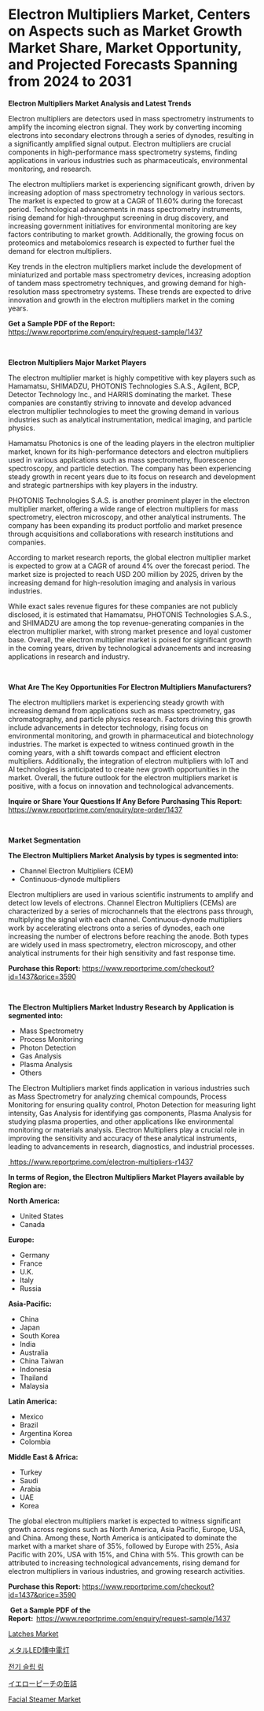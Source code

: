 <p><h1>Electron Multipliers Market, Centers on Aspects such as Market Growth Market Share, Market Opportunity, and Projected Forecasts Spanning from 2024 to 2031</h1></p><p><strong>Electron Multipliers Market Analysis and Latest Trends</strong></p>
<p><p>Electron multipliers are detectors used in mass spectrometry instruments to amplify the incoming electron signal. They work by converting incoming electrons into secondary electrons through a series of dynodes, resulting in a significantly amplified signal output. Electron multipliers are crucial components in high-performance mass spectrometry systems, finding applications in various industries such as pharmaceuticals, environmental monitoring, and research.</p><p>The electron multipliers market is experiencing significant growth, driven by increasing adoption of mass spectrometry technology in various sectors. The market is expected to grow at a CAGR of 11.60% during the forecast period. Technological advancements in mass spectrometry instruments, rising demand for high-throughput screening in drug discovery, and increasing government initiatives for environmental monitoring are key factors contributing to market growth. Additionally, the growing focus on proteomics and metabolomics research is expected to further fuel the demand for electron multipliers.</p><p>Key trends in the electron multipliers market include the development of miniaturized and portable mass spectrometry devices, increasing adoption of tandem mass spectrometry techniques, and growing demand for high-resolution mass spectrometry systems. These trends are expected to drive innovation and growth in the electron multipliers market in the coming years.</p></p>
<p><strong>Get a Sample PDF of the Report:&nbsp;</strong> <a href="https://www.reportprime.com/enquiry/request-sample/1437">https://www.reportprime.com/enquiry/request-sample/1437</a></p>
<p>&nbsp;</p>
<p><strong>Electron Multipliers Major Market Players</strong></p>
<p><p>The electron multiplier market is highly competitive with key players such as Hamamatsu, SHIMADZU, PHOTONIS Technologies S.A.S., Agilent, BCP, Detector Technology Inc., and HARRIS dominating the market. These companies are constantly striving to innovate and develop advanced electron multiplier technologies to meet the growing demand in various industries such as analytical instrumentation, medical imaging, and particle physics.</p><p>Hamamatsu Photonics is one of the leading players in the electron multiplier market, known for its high-performance detectors and electron multipliers used in various applications such as mass spectrometry, fluorescence spectroscopy, and particle detection. The company has been experiencing steady growth in recent years due to its focus on research and development and strategic partnerships with key players in the industry.</p><p>PHOTONIS Technologies S.A.S. is another prominent player in the electron multiplier market, offering a wide range of electron multipliers for mass spectrometry, electron microscopy, and other analytical instruments. The company has been expanding its product portfolio and market presence through acquisitions and collaborations with research institutions and companies.</p><p>According to market research reports, the global electron multiplier market is expected to grow at a CAGR of around 4% over the forecast period. The market size is projected to reach USD 200 million by 2025, driven by the increasing demand for high-resolution imaging and analysis in various industries.</p><p>While exact sales revenue figures for these companies are not publicly disclosed, it is estimated that Hamamatsu, PHOTONIS Technologies S.A.S., and SHIMADZU are among the top revenue-generating companies in the electron multiplier market, with strong market presence and loyal customer base. Overall, the electron multiplier market is poised for significant growth in the coming years, driven by technological advancements and increasing applications in research and industry.</p></p>
<p>&nbsp;</p>
<p><strong>What Are The Key Opportunities For Electron Multipliers Manufacturers?</strong></p>
<p><p>The electron multipliers market is experiencing steady growth with increasing demand from applications such as mass spectrometry, gas chromatography, and particle physics research. Factors driving this growth include advancements in detector technology, rising focus on environmental monitoring, and growth in pharmaceutical and biotechnology industries. The market is expected to witness continued growth in the coming years, with a shift towards compact and efficient electron multipliers. Additionally, the integration of electron multipliers with IoT and AI technologies is anticipated to create new growth opportunities in the market. Overall, the future outlook for the electron multipliers market is positive, with a focus on innovation and technological advancements.</p></p>
<p><strong>Inquire or Share Your Questions If Any Before Purchasing This Report:</strong> <a href="https://www.reportprime.com/enquiry/pre-order/1437">https://www.reportprime.com/enquiry/pre-order/1437</a></p>
<p>&nbsp;</p>
<p><strong>Market Segmentation</strong></p>
<p><strong>The Electron Multipliers Market Analysis by types is segmented into:</strong></p>
<p><ul><li>Channel Electron Multipliers (CEM)</li><li>Continuous-dynode multipliers</li></ul></p>
<p><p>Electron multipliers are used in various scientific instruments to amplify and detect low levels of electrons. Channel Electron Multipliers (CEMs) are characterized by a series of microchannels that the electrons pass through, multiplying the signal with each channel. Continuous-dynode multipliers work by accelerating electrons onto a series of dynodes, each one increasing the number of electrons before reaching the anode. Both types are widely used in mass spectrometry, electron microscopy, and other analytical instruments for their high sensitivity and fast response time.</p></p>
<p><strong>Purchase this Report:&nbsp;</strong><a href="https://www.reportprime.com/checkout?id=1437&price=3590">https://www.reportprime.com/checkout?id=1437&price=3590</a></p>
<p>&nbsp;</p>
<p><strong>The Electron Multipliers Market Industry Research by Application is segmented into:</strong></p>
<p><ul><li>Mass Spectrometry</li><li>Process Monitoring</li><li>Photon Detection</li><li>Gas Analysis</li><li>Plasma Analysis</li><li>Others</li></ul></p>
<p><p>The Electron Multipliers market finds application in various industries such as Mass Spectrometry for analyzing chemical compounds, Process Monitoring for ensuring quality control, Photon Detection for measuring light intensity, Gas Analysis for identifying gas components, Plasma Analysis for studying plasma properties, and other applications like environmental monitoring or materials analysis. Electron Multipliers play a crucial role in improving the sensitivity and accuracy of these analytical instruments, leading to advancements in research, diagnostics, and industrial processes.</p></p>
<p><a href="https://www.reportprime.com/electron-multipliers-r1437">&nbsp;https://www.reportprime.com/electron-multipliers-r1437</a></p>
<p><strong>In terms of Region, the Electron Multipliers Market Players available by Region are:</strong></p>
<p>
    <p> <strong> North America: </strong>
        <ul>
            <li>United States</li>
            <li>Canada</li>
        </ul>
        </p> 
    <p> <strong> Europe: </strong>
        <ul>
            <li>Germany</li>
            <li>France</li>
            <li>U.K.</li>
            <li>Italy</li>
            <li>Russia</li>
        </ul>
        </p> 
    <p> <strong> Asia-Pacific: </strong>
        <ul>
            <li>China</li>
            <li>Japan</li>
            <li>South Korea</li>
            <li>India</li>
            <li>Australia</li>
            <li>China Taiwan</li>
            <li>Indonesia</li>
            <li>Thailand</li>
            <li>Malaysia</li>
        </ul>
        </p> 
    <p> <strong> Latin America: </strong>
        <ul>
            <li>Mexico</li>
            <li>Brazil</li>
            <li>Argentina Korea</li>
            <li>Colombia</li>
        </ul>
        </p> 
    <p> <strong> Middle East & Africa: </strong>
        <ul>
            <li>Turkey</li>
            <li>Saudi</li>
            <li>Arabia</li>
            <li>UAE</li>
            <li>Korea</li>
        </ul>
    </p>
    </p>
<p><p>The global electron multipliers market is expected to witness significant growth across regions such as North America, Asia Pacific, Europe, USA, and China. Among these, North America is anticipated to dominate the market with a market share of 35%, followed by Europe with 25%, Asia Pacific with 20%, USA with 15%, and China with 5%. This growth can be attributed to increasing technological advancements, rising demand for electron multipliers in various industries, and growing research activities.</p></p>
<p><strong>Purchase this Report: </strong><a href="https://www.reportprime.com/checkout?id=1437&price=3590">https://www.reportprime.com/checkout?id=1437&price=3590</a></p>
<p>&nbsp;<strong>Get a Sample PDF of the Report:&nbsp;&nbsp;</strong><a href="https://www.reportprime.com/enquiry/request-sample/1437">https://www.reportprime.com/enquiry/request-sample/1437</a></p>
<p><strong></strong></p>
<p><p><a href="https://github.com/Airanohannonzb68e5pb53oc1/Market-Research-Report-List-2/blob/main/latches-market.md">Latches Market</a></p><p><a href="https://github.com/dathomson6534/Market-Research-Report-List-1/blob/main/325243071170.md">メタルLED懐中電灯</a></p><p><a href="https://github.com/TimmyMann6767/Market-Research-Report-List-1/blob/main/349206068647.md">전기 슬립 링</a></p><p><a href="https://medium.com/@ryleebauch2023/%E7%BC%B6%E8%A9%B0%E3%81%AE%E9%BB%84%E6%A1%83%E5%B8%82%E5%A0%B4%E3%81%AE%E6%B4%9E%E5%AF%9F-%E5%B8%82%E5%A0%B4%E5%8B%95%E5%90%91-%E6%88%90%E9%95%B7-2024%E5%B9%B4%E3%81%8B%E3%82%892031%E5%B9%B4%E3%81%BE%E3%81%A7%E3%81%AE%E4%BA%88%E6%B8%AC-0edb0b7e4730">イエローピーチの缶詰</a></p><p><a href="https://issuu.com/reportprime-2/docs/facial-steamer-market-size-2030.pptx">Facial Steamer Market</a></p></p>